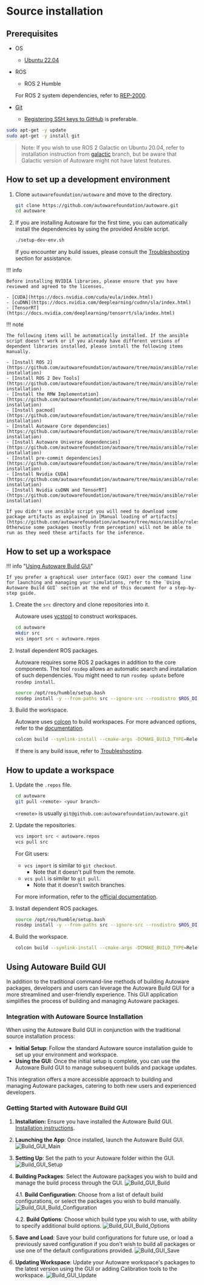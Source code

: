 # Source installation

## Prerequisites

- OS

  - [Ubuntu 22.04](https://releases.ubuntu.com/22.04/)

- ROS

  - ROS 2 Humble

  For ROS 2 system dependencies, refer to [REP-2000](https://www.ros.org/reps/rep-2000.html).

- [Git](https://git-scm.com/)
  - [Registering SSH keys to GitHub](https://github.com/settings/keys) is preferable.

```bash
sudo apt-get -y update
sudo apt-get -y install git
```

> Note: If you wish to use ROS 2 Galactic on Ubuntu 20.04, refer to installation instruction from [galactic](https://autowarefoundation.github.io/autoware-documentation/galactic/installation/autoware/source-installation/) branch, but be aware that Galactic version of Autoware might not have latest features.

## How to set up a development environment

1. Clone `autowarefoundation/autoware` and move to the directory.

   ```bash
   git clone https://github.com/autowarefoundation/autoware.git
   cd autoware
   ```

2. If you are installing Autoware for the first time, you can automatically install the dependencies by using the provided Ansible script.

   ```bash
   ./setup-dev-env.sh
   ```

   If you encounter any build issues, please consult the [Troubleshooting](../../support/troubleshooting/index.md#build-issues) section for assistance.

!!! info

    Before installing NVIDIA libraries, please ensure that you have reviewed and agreed to the licenses.

    - [CUDA](https://docs.nvidia.com/cuda/eula/index.html)
    - [cuDNN](https://docs.nvidia.com/deeplearning/cudnn/sla/index.html)
    - [TensorRT](https://docs.nvidia.com/deeplearning/tensorrt/sla/index.html)

!!! note

    The following items will be automatically installed. If the ansible script doesn't work or if you already have different versions of dependent libraries installed, please install the following items manually.

    - [Install ROS 2](https://github.com/autowarefoundation/autoware/tree/main/ansible/roles/ros2#manual-installation)
    - [Install ROS 2 Dev Tools](https://github.com/autowarefoundation/autoware/tree/main/ansible/roles/ros2_dev_tools#manual-installation)
    - [Install the RMW Implementation](https://github.com/autowarefoundation/autoware/tree/main/ansible/roles/rmw_implementation#manual-installation)
    - [Install pacmod](https://github.com/autowarefoundation/autoware/tree/main/ansible/roles/pacmod#manual-installation)
    - [Install Autoware Core dependencies](https://github.com/autowarefoundation/autoware/tree/main/ansible/roles/autoware_core#manual-installation)
    - [Install Autoware Universe dependencies](https://github.com/autowarefoundation/autoware/tree/main/ansible/roles/autoware_universe#manual-installation)
    - [Install pre-commit dependencies](https://github.com/autowarefoundation/autoware/tree/main/ansible/roles/pre_commit#manual-installation)
    - [Install Nvidia CUDA](https://github.com/autowarefoundation/autoware/tree/main/ansible/roles/cuda#manual-installation)
    - [Install Nvidia cuDNN and TensorRT](https://github.com/autowarefoundation/autoware/tree/main/ansible/roles/tensorrt#manual-installation)

    If you didn't use ansible script you will need to download some package artifacts as explained in [Manual loading of artifacts](https://github.com/autowarefoundation/autoware/tree/main/ansible/roles/artifacts). Otherwise some packages (mostly from perception) will not be able to run as they need these artifacts for the inference.

## How to set up a workspace

!!! info "[Using Autoware Build GUI](#using-autoware-build-gui)"

    If you prefer a graphical user interface (GUI) over the command line for launching and managing your simulations, refer to the `Using Autoware Build GUI` section at the end of this document for a step-by-step guide.

1. Create the `src` directory and clone repositories into it.

   Autoware uses [vcstool](https://github.com/dirk-thomas/vcstool) to construct workspaces.

   ```bash
   cd autoware
   mkdir src
   vcs import src < autoware.repos
   ```

2. Install dependent ROS packages.

   Autoware requires some ROS 2 packages in addition to the core components.
   The tool `rosdep` allows an automatic search and installation of such dependencies.
   You might need to run `rosdep update` before `rosdep install`.

   ```bash
   source /opt/ros/humble/setup.bash
   rosdep install -y --from-paths src --ignore-src --rosdistro $ROS_DISTRO
   ```

3. Build the workspace.

   Autoware uses [colcon](https://github.com/colcon) to build workspaces.
   For more advanced options, refer to the [documentation](https://colcon.readthedocs.io/).

   ```bash
   colcon build --symlink-install --cmake-args -DCMAKE_BUILD_TYPE=Release
   ```

   If there is any build issue, refer to [Troubleshooting](../../support/troubleshooting/index.md#build-issues).

## How to update a workspace

1. Update the `.repos` file.

   ```bash
   cd autoware
   git pull <remote> <your branch>
   ```

   `<remote>` is usually `git@github.com:autowarefoundation/autoware.git`

2. Update the repositories.

   ```bash
   vcs import src < autoware.repos
   vcs pull src
   ```

   For Git users:

   - `vcs import` is similar to `git checkout`.
     - Note that it doesn't pull from the remote.
   - `vcs pull` is similar to `git pull`.
     - Note that it doesn't switch branches.

   For more information, refer to the [official documentation](https://github.com/dirk-thomas/vcstool).

3. Install dependent ROS packages.

   ```bash
   source /opt/ros/humble/setup.bash
   rosdep install -y --from-paths src --ignore-src --rosdistro $ROS_DISTRO
   ```

4. Build the workspace.

   ```bash
   colcon build --symlink-install --cmake-args -DCMAKE_BUILD_TYPE=Release
   ```

## Using Autoware Build GUI

In addition to the traditional command-line methods of building Autoware packages, developers and users can leverage the Autoware Build GUI for a more streamlined and user-friendly experience. This GUI application simplifies the process of building and managing Autoware packages.

### Integration with Autoware Source Installation

When using the Autoware Build GUI in conjunction with the traditional source installation process:

- **Initial Setup**: Follow the standard Autoware source installation guide to set up your environment and workspace.
- **Using the GUI**: Once the initial setup is complete, you can use the Autoware Build GUI to manage subsequent builds and package updates.

This integration offers a more accessible approach to building and managing Autoware packages, catering to both new users and experienced developers.

### Getting Started with Autoware Build GUI

1. **Installation:** Ensure you have installed the Autoware Build GUI. [Installation instructions](https://github.com/autowarefoundation/autoware-build-gui#installation).
2. **Launching the App**: Once installed, launch the Autoware Build GUI.
   ![Build_GUI_Main](images/build-gui/build_gui_main.png)
3. **Setting Up**: Set the path to your Autoware folder within the GUI.
   ![Build_GUI_Setup](images/build-gui/build_gui_setup.png)
4. **Building Packages**: Select the Autoware packages you wish to build and manage the build process through the GUI.
   ![Build_GUI_Build](images/build-gui/build_gui_build.png)

   4.1. **Build Configuration**: Choose from a list of default build configurations, or select the packages you wish to build manually.
   ![Build_GUI_Build_Configuration](images/build-gui/build_gui_build_configuration.png)

   4.2. **Build Options**: Choose which build type you wish to use, with ability to specify additional build options.
   ![Build_GUI_Build_Options](images/build-gui/build_gui_build_options.png)

5. **Save and Load**: Save your build configurations for future use, or load a previously saved configuration if you don't wish to build all packages or use one of the default configurations provided.
   ![Build_GUI_Save](images/build-gui/build_gui_save.png)
6. **Updating Workspace**: Update your Autoware workspace's packages to the latest version using the GUI or adding Calibration tools to the workspace.
   ![Build_GUI_Update](images/build-gui/build_gui_update.png)
